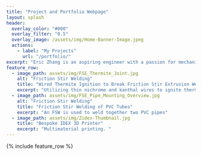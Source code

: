 ```yaml
---
title: "Project and Portfolio Webpage"
layout: splash
header:
  overlay_color: "#000"
  overlay_filter: "0.5"
  overlay_image: /assets/img/Home-Banner-Image.jpeg
  actions:
    - label: "My Projects"
      url: "/portfolio/"
excerpt: "Eric Zhang is an aspiring engineer with a passion for mechanical, electrical, and process design. His most prominent fields of expertise are rapid prototyping methods (additive manufacturing, laser cutting, etc.), design thinking skills (Human Centered Design), and mechanical and electrical design/prototyping."
feature_row:
  - image_path: assets/img/FSE_Thermite_Joint.jpg
    alt: "Friction Stir Welding"
    title: "Wired Thermite Ignition to Break Friction Stir Extrusion Welds"
    excerpt: "Utilizing thin nichrome and kanthal wires to ignite thermite and break FSE joints."
  - image_path: assets/img/FSE_Pipe_Mounting_Overview.jpg
    alt: "Friction Stir Welding"
    title: "Friction Stir Welding of PVC Tubes"
    excerpt: "An FSW is used to weld together two PVC pipes"
  - image_path: assets/img/Zidex-Thumbnail.jpg
    title: "Bespoke IDEX 3D Printer"
    excerpt: "Multimaterial printing. "
---
```


{% include feature_row %}

